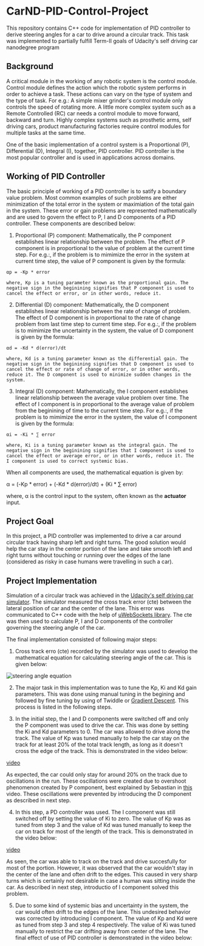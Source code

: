# CarND-PID-Control-Project
This repository contains C++ code for implementation of PID controller to derive steering angles for a car to drive around a circular track. This task was implemented to partially fulfill Term-II goals of Udacity's self driving car nanodegree program


## Background

A critical module in the working of any robotic system is the control module. Control module defines the action which the robotic system performs in order to achieve a task. These actions can vary on the type of system and the type of task. For e.g.: A simple mixer grinder's control module only controls the speed of rotating more. A little more complex system such as a Remote Controlled (RC) car needs a control module to move forward, backward and turn. Highly complex systems such as prosthetic arms, self driving cars, product manufacturing factories require control modules for multiple tasks at the same time.

One of the basic implementation of a control system is a Proportional (P), Differential (D), Integral (I), together, PID controller. PID controller is the most popular controller and is used in applications across domains. 


## Working of PID Controller

The basic principle of working of a PID controller is to satify a boundary value problem. Most common examples of such problems  are either minimization of the total error in the system or maximiation of the total gain in the system. These error or gain problems are represented mathematically and are used to govern the effect to P, I and D components of a PID controller. These components are described below:

  1. Proportional (P) component:
    Mathematically, the P component establishes linear relationship between the problem. The effect of P component is in proportional to the value of problem at the current time step. For e.g.:, if the problem is to mimimize the error in the system at current time step, the value of P component is given by the formula:
    
    αp = -Kp * error
    
    where, Kp is a tuning parameter known as the proportional gain. The negative sign in the beginining signifies that P component is used to cancel the effect or error, or in other words, reduce it.
    
  2. Differential (D) component:
    Mathematically, the D component establishes linear relationship between the rate of change of problem. The effect of D component is in proportional to the rate of change problem from last time step to current time step. For e.g.:, if the problem is to mimimize the uncertainty in the system, the value of D component is given by the formula:
    
    αd = -Kd * d(error)/dt
    
    where, Kd is a tuning parameter known as the differential gain. The negative sign in the beginining signifies that D component is used to cancel the effect or rate of change of error, or in other words, reduce it. The D component is used to minimize sudden changes in the system.
    
  3. Integral (D) component:
    Mathematically, the I component establishes linear relationship between the average value problem over time. The effect of I component is in proportional to the average value of problem from the beginining of time to the current time step. For e.g.:, if the problem is to mimimize the error in the system, the value of I component is given by the formula:
    
    αi = -Ki * ∑ error
    
    where, Ki is a tuning parameter known as the integral gain. The negative sign in the beginining signifies that I component is used to cancel the effect or average error, or in other words, reduce it. The I component is used to correct systemic bias.
    
  When all components are used, the mathematical equation is given by:
  
  α = (-Kp * error) + (-Kd * d(error)/dt) + (Ki * ∑ error)
  
  where, α is the control input to the system, often known as the **actuator** input.
  

## Project Goal

In this project, a PID controller was implemented to drive a car around circular track having sharp left and right turns. The good solution would help the car stay in the center portion of the lane and take smooth left and right turns without touching or running over the edges of the lane (considered as risky in case humans were travelling in such a car).


## Project Implementation

Simulation of a circular track was achieved in the [Udacity's self driving car simulator](https://github.com/udacity/self-driving-car-sim/releases). The simulator measured the cross track error (cte) between the lateral position of car and the center of the lane. This error was communicated to C++ code with the help of [uWebSockets library](https://github.com/uNetworking/uWebSockets). The cte was then used to calculate P, I and D components of the controller governing the steering angle of the car.

The final implementation consisted of following major steps:

  1. Cross track erro (cte) recorded by the simulator was used to develop the mathematical equation for calculating steering angle of the car. This is given below:
  
![steering angle equation](https://raw.githubusercontent.com/sohonisaurabh/CarND-PID-Control-Project/master/image-resources/steering-angle-equation.png)
  
  2. The major task in this implementation was to tune the Kp, Ki and Kd gain parameters. This was done using manual tuning in the begining and followed by fine tuning by using of Twiddle or [Gradient Descent](https://en.wikipedia.org/wiki/Gradient_descent). This process is listed in the following steps.
  
  3. In the initial step, the I and D components were switched off and only the P component was used to drive the car. This was done by setting the Ki and Kd parameters to 0. The car was allowed to drive along the track. The value of Kp was tuned manually to help the car stay on the track for at least 20% of the total track length, as long as it doesn't cross the edge of the track. This is demonstrated in the video below:
  
  [video](https://www.youtube.com/watch?v=29PmNG7fuuM)
  
  As expected, the car could only stay for around 20% on the track due to oscillations in the run. These oscillations were created due to overshoot phenomenon created by P component, best explained by Sebastian in [this](https://youtu.be/SZ5D2AbWr3s) video. These oscillations were prevented by introducing the D component as described in next step.
  
  4. In this step, a PD controller was used. The I component was still switched off by setting the value of Ki to zero. The value of Kp was as tuned from step 3 and the value of Kd was tuned manually to keep the car on track for most of the length of the track. This is demonstrated in the video below:
  
  [video](https://www.youtube.com/watch?v=29PmNG7fuuM)
  
  As seen, the car was able to track on the track and drive succesfully for most of the portion. However, it was observed that the car wouldn't stay in the center of the lane and often drift to the edges. This caused in very sharp turns which is certainly not desirable in case a human was sitting inside the car. As described in next step, introductio of I component solved this problem.
  
  5. Due to some kind of systemic bias and uncertainty in the system, the car would often drift to the edges of the lane. This undesired behavior was corrected by introducing I component. The value of Kp and Kd were as tuned from step 3 and step 4 respectively. The value of Ki was tuned manually to restrict the car drifting away from center of the lane. The final effect of use of PID controller is demonstrated in the video below:
  
  
